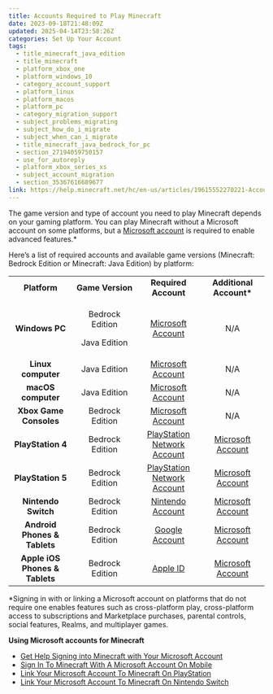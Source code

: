 ```yaml
---
title: Accounts Required to Play Minecraft
date: 2023-09-18T21:48:09Z
updated: 2025-04-14T23:58:26Z
categories: Set Up Your Account
tags:
  - title_minecraft_java_edition
  - title_minecraft
  - platform_xbox_one
  - platform_windows_10
  - category_account_support
  - platform_linux
  - platform_macos
  - platform_pc
  - category_migration_support
  - subject_problems_migrating
  - subject_how_do_i_migrate
  - subject_when_can_i_migrate
  - title_minecraft_java_bedrock_for_pc
  - section_27194059750157
  - use_for_autoreply
  - platform_xbox_series_xs
  - subject_account_migration
  - section_35367616689677
link: https://help.minecraft.net/hc/en-us/articles/19615552270221-Accounts-Required-to-Play-Minecraft
---
```


The game version and type of account you need to play Minecraft depends on your gaming platform. You can play Minecraft without a Microsoft account on some platforms, but a [Microsoft account](https://account.microsoft.com/account) is required to enable advanced features.\*

Here’s a list of required accounts and available game versions (Minecraft: Bedrock Edition or Minecraft: Java Edition) by platform:

<table style="width: 100%;" data-border="1" data-cellspacing="0" data-cellpadding="0">
<colgroup>
<col style="width: 25%" />
<col style="width: 25%" />
<col style="width: 25%" />
<col style="width: 25%" />
</colgroup>
<tbody>
<tr>
<td style="text-align: center;"><strong>Platform</strong></td>
<td style="text-align: center;"><strong>Game Version</strong></td>
<td style="text-align: center;"><strong>Required Account</strong></td>
<td style="text-align: center;"><strong>Additional Account*</strong></td>
</tr>
<tr>
<td style="text-align: center;"><strong>Windows PC</strong></td>
<td style="text-align: center;"><p>Bedrock Edition</p>
<p>Java Edition</p></td>
<td style="text-align: center;"><a href="https://account.microsoft.com/account">Microsoft Account</a></td>
<td style="text-align: center;">N/A</td>
</tr>
<tr>
<td style="text-align: center;"><strong>Linux computer</strong></td>
<td style="text-align: center;">Java Edition</td>
<td style="text-align: center;"><a href="https://account.microsoft.com/account">Microsoft Account</a></td>
<td style="text-align: center;">N/A</td>
</tr>
<tr>
<td style="text-align: center;"><strong>macOS computer</strong></td>
<td style="text-align: center;">Java Edition</td>
<td style="text-align: center;"><a href="https://account.microsoft.com/account">Microsoft Account</a></td>
<td style="text-align: center;">N/A</td>
</tr>
<tr>
<td style="text-align: center;"><strong>Xbox Game Consoles</strong></td>
<td style="text-align: center;">Bedrock Edition</td>
<td style="text-align: center;"><a href="https://account.microsoft.com/account">Microsoft Account</a></td>
<td style="text-align: center;">N/A</td>
</tr>
<tr>
<td style="text-align: center;"><strong>PlayStation 4</strong></td>
<td style="text-align: center;">Bedrock Edition</td>
<td style="text-align: center;"><a href="https://www.playstation.com/en-us/support/account/">PlayStation Network Account</a></td>
<td style="text-align: center;"><a href="https://account.microsoft.com/account">Microsoft Account</a></td>
</tr>
<tr>
<td style="text-align: center;"><strong>PlayStation 5</strong></td>
<td style="text-align: center;">Bedrock Edition</td>
<td style="text-align: center;"><a href="https://www.playstation.com/en-us/support/account/">PlayStation Network Account</a></td>
<td style="text-align: center;"><a href="https://account.microsoft.com/account">Microsoft Account</a></td>
</tr>
<tr>
<td style="text-align: center;"><strong>Nintendo Switch</strong></td>
<td style="text-align: center;">Bedrock Edition</td>
<td style="text-align: center;"><a href="https://en-americas-support.nintendo.com/app/answers/detail/a_id/15997/kw/nintendo%20account">Nintendo Account</a></td>
<td style="text-align: center;"><a href="https://account.microsoft.com/account">Microsoft Account</a></td>
</tr>
<tr>
<td style="text-align: center;"><strong>Android Phones &amp; Tablets</strong></td>
<td style="text-align: center;">Bedrock Edition</td>
<td style="text-align: center;"><a href="https://support.google.com/accounts/answer/15277265?hl=en&amp;ref_topic=3382296&amp;sjid=2329032815580734710-NC">Google Account</a></td>
<td style="text-align: center;"><a href="https://account.microsoft.com/account">Microsoft Account</a></td>
</tr>
<tr>
<td style="text-align: center;"><strong>Apple iOS Phones &amp; Tablets</strong></td>
<td style="text-align: center;">Bedrock Edition</td>
<td style="text-align: center;"><a href="https://account.apple.com/">Apple ID</a></td>
<td style="text-align: center;"><a href="https://account.microsoft.com/account">Microsoft Account</a></td>
</tr>
</tbody>
</table>

\*Signing in with or linking a Microsoft account on platforms that do not require one enables features such as cross-platform play, cross-platform access to subscriptions and Marketplace purchases, parental controls, social features, Realms, and multiplayer games.

**Using Microsoft accounts for Minecraft**

- [Get Help Signing into Minecraft with Your Microsoft Account](../Account-Sign-In/Get-Help-Signing-into-Minecraft-with-Your-Microsoft-Account.md)
- [Sign In To Minecraft With A Microsoft Account On Mobile](../Linking-Microsoft-Accounts/How-to-Sign-in-to-Minecraft-with-a-Microsoft-Account-on-Mobile.md)
- [Link Your Microsoft Account To Minecraft On PlayStation](../Linking-Microsoft-Accounts/How-to-Link-Your-Microsoft-Account-to-Minecraft-on-PlayStation.md)
- [Link Your Microsoft Account To Minecraft On Nintendo Switch](../Linking-Microsoft-Accounts/How-to-Link-Your-Microsoft-Account-to-Minecraft-on-Nintendo-Switch.md)
